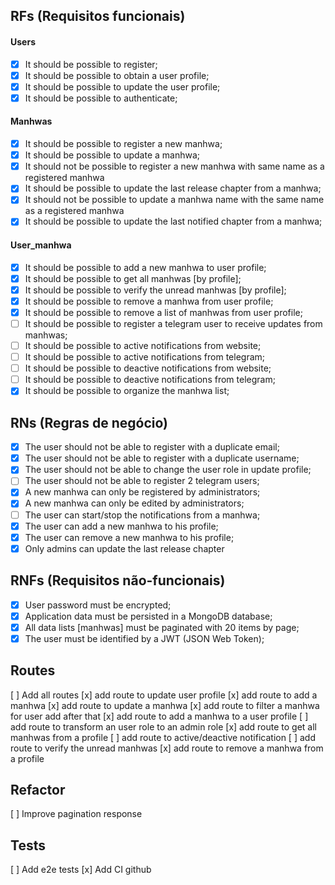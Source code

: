 ## RFs (Requisitos funcionais)
#### Users
- [x] It should be possible to register;
- [x] It should be possible to obtain a user profile;
- [x] It should be possible to update the user profile;
- [x] It should be possible to authenticate;

#### Manhwas
- [x] It should be possible to register a new manhwa;
- [x] It should be possible to update a manhwa;
- [x] It should not be possible to register a new manhwa with same name as a registered manhwa
- [x] It should be possible to update the last release chapter from a manhwa;
- [x] It should not be possible to update a manhwa name with the same name as a registered manhwa
- [x] It should be possible to update the last notified chapter from a manhwa;

#### User_manhwa
- [x] It should be possible to add a new manhwa to user profile;
- [x] It should be possible to get all manhwas [by profile];
- [x] It should be possible to verify the unread manhwas [by profile];
- [x] It should be possible to remove a manhwa from user profile;
- [x] It should be possible to remove a list of manhwas from user profile;
- [ ] It should be possible to register a telegram user to receive updates from manhwas;
- [ ] It should be possible to active notifications from website;
- [ ] It should be possible to active notifications from telegram;
- [ ] It should be possible to deactive notifications from website;
- [ ] It should be possible to deactive notifications from telegram;
- [x] It should be possible to organize the manhwa list;

## RNs (Regras de negócio)
- [x] The user should not be able to register with a duplicate email;
- [x] The user should not be able to register with a duplicate username;
- [x] The user should not be able to change the user role in update profile;
- [ ] The user should not be able to register 2 telegram users;
- [x] A new manhwa can only be registered by administrators;
- [x] A new manhwa can only be edited by administrators;
- [ ] The user can start/stop the notifications from a manhwa;
- [x] The user can add a new manhwa to his profile;
- [x] The user can remove a new manhwa to his profile;
- [x] Only admins can update the last release chapter

## RNFs (Requisitos não-funcionais)
- [x] User password must be encrypted;
- [x] Application data must be persisted in a MongoDB database;
- [x] All data lists [manhwas] must be paginated with 20 items by page;
- [x] The user must be identified by a JWT (JSON Web Token);

## Routes
[ ] Add all routes
[x] add route to update user profile
[x] add route to add a manhwa
[x] add route to update a manhwa
[x] add route to filter a manhwa for user add after that
[x] add route to add a manhwa to a user profile
[ ] add route to transform an user role to an admin role
[x] add route to get all manhwas from a profile
[ ] add route to active/deactive notification
[ ] add route to verify the unread manhwas
[x] add route to remove a manhwa from a profile

## Refactor
[ ] Improve pagination response

## Tests
[ ] Add e2e tests
[x] Add CI github